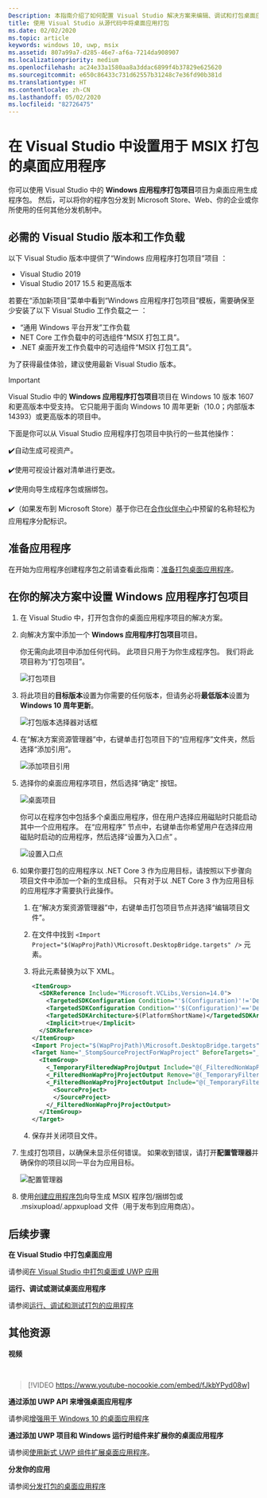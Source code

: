 ```yaml
---
Description: 本指南介绍了如何配置 Visual Studio 解决方案来编辑、调试和打包桌面应用。
title: 使用 Visual Studio 从源代码中将桌面应用打包
ms.date: 02/02/2020
ms.topic: article
keywords: windows 10, uwp, msix
ms.assetid: 807a99a7-d285-46e7-af6a-7214da908907
ms.localizationpriority: medium
ms.openlocfilehash: ac24e33a1580aa8a3ddac6899f4b37829e625620
ms.sourcegitcommit: e650c86433c731d62557b31248c7e36fd90b381d
ms.translationtype: HT
ms.contentlocale: zh-CN
ms.lasthandoff: 05/02/2020
ms.locfileid: "82726475"
---
```

# <a name="set-up-your-desktop-application-for-msix-packaging-in-visual-studio"></a>在 Visual Studio 中设置用于 MSIX 打包的桌面应用程序

你可以使用 Visual Studio 中的 **Windows 应用程序打包项目**项目为桌面应用生成程序包。 然后，可以将你的程序包分发到 Microsoft Store、Web、你的企业或你所使用的任何其他分发机制中。

## <a name="required-visual-studio-version-and-workload"></a>必需的 Visual Studio 版本和工作负载

以下 Visual Studio 版本中提供了“Windows 应用程序打包项目”项目  ：

* Visual Studio 2019
* Visual Studio 2017 15.5 和更高版本

若要在“添加新项目”菜单中看到“Windows 应用程序打包项目”模板，需要确保至少安装了以下 Visual Studio 工作负载之一  ：

* “通用 Windows 平台开发”工作负载
* NET Core 工作负载中的可选组件“MSIX 打包工具”。
* .NET 桌面开发工作负载中的可选组件“MSIX 打包工具”。

 为了获得最佳体验，建议使用最新 Visual Studio 版本。

> [!IMPORTANT]
> Visual Studio 中的 **Windows 应用程序打包项目**项目在 Windows 10 版本 1607 和更高版本中受支持。 它只能用于面向 Windows 10 周年更新（10.0；内部版本 14393）或更高版本的项目中。

下面是你可以从 Visual Studio 应用程序打包项目中执行的一些其他操作：

:heavy_check_mark:自动生成可视资产。

:heavy_check_mark:使用可视设计器对清单进行更改。

:heavy_check_mark:使用向导生成程序包或捆绑包。

:heavy_check_mark:（如果发布到 Microsoft Store）基于你已在[合作伙伴中心](https://partner.microsoft.com/dashboard)中预留的名称轻松为应用程序分配标识。


## <a name="prepare-your-application"></a>准备应用程序

在开始为应用程序创建程序包之前请查看此指南：[准备打包桌面应用程序](desktop-to-uwp-prepare.md)。

<a id="new-packaging-project"/>

## <a name="setup-the-windows-application-packaging-project-in-your-solution"></a>在你的解决方案中设置 Windows 应用程序打包项目

1. 在 Visual Studio 中，打开包含你的桌面应用程序项目的解决方案。

2. 向解决方案中添加一个 **Windows 应用程序打包项目**项目。

   你无需向此项目中添加任何代码。 此项目只用于为你生成程序包。 我们将此项目称为“打包项目”。

   ![打包项目](images/packaging-project.png)

3. 将此项目的**目标版本**设置为你需要的任何版本，但请务必将**最低版本**设置为 **Windows 10 周年更新**。

   ![打包版本选择器对话框](images/packaging-version.png)

4. 在“解决方案资源管理器”中，右键单击打包项目下的“应用程序”文件夹，然后选择“添加引用”。  

   ![添加项目引用](images/add-project-reference.png)

5. 选择你的桌面应用程序项目，然后选择“确定”  按钮。

   ![桌面项目](images/reference-project.png)

   你可以在程序包中包括多个桌面应用程序，但在用户选择应用磁贴时只能启动其中一个应用程序。 在“应用程序”  节点中，右键单击你希望用户在选择应用磁贴时启动的应用程序，然后选择“设置为入口点”  。

   ![设置入口点](images/entry-point-set.png)

6. 如果你要打包的应用程序以 .NET Core 3 作为应用目标，请按照以下步骤向项目文件中添加一个新的生成目标。 只有对于以 .NET Core 3 作为应用目标的应用程序才需要执行此操作。  

    1. 在“解决方案资源管理器”中，右键单击打包项目节点并选择“编辑项目文件”。 

    2. 在文件中找到 `<Import Project="$(WapProjPath)\Microsoft.DesktopBridge.targets" />` 元素。

    3. 将此元素替换为以下 XML。

        ``` xml
        <ItemGroup>
          <SDKReference Include="Microsoft.VCLibs,Version=14.0">
            <TargetedSDKConfiguration Condition="'$(Configuration)'!='Debug'">Retail</TargetedSDKConfiguration>
            <TargetedSDKConfiguration Condition="'$(Configuration)'=='Debug'">Debug</TargetedSDKConfiguration>
            <TargetedSDKArchitecture>$(PlatformShortName)</TargetedSDKArchitecture>
            <Implicit>true</Implicit>
          </SDKReference>
        </ItemGroup>
        <Import Project="$(WapProjPath)\Microsoft.DesktopBridge.targets" />
        <Target Name="_StompSourceProjectForWapProject" BeforeTargets="_ConvertItems">
          <ItemGroup>
            <_TemporaryFilteredWapProjOutput Include="@(_FilteredNonWapProjProjectOutput)" />
            <_FilteredNonWapProjProjectOutput Remove="@(_TemporaryFilteredWapProjOutput)" />
            <_FilteredNonWapProjProjectOutput Include="@(_TemporaryFilteredWapProjOutput)">
              <SourceProject>
              </SourceProject>
            </_FilteredNonWapProjProjectOutput>
          </ItemGroup>
        </Target>
        ```

    4. 保存并关闭项目文件。

7. 生成打包项目，以确保未显示任何错误。 如果收到错误，请打开**配置管理器**并确保你的项目以同一平台为应用目标。

   ![配置管理器](images/config-manager.png)

8. 使用[创建应用程序包](../package/packaging-uwp-apps.md)向导生成 MSIX 程序包/捆绑包或 .msixupload/.appxupload 文件（用于发布到应用商店）。


## <a name="next-steps"></a>后续步骤

**在 Visual Studio 中打包桌面应用**

请参阅[在 Visual Studio 中打包桌面或 UWP 应用](../package/packaging-uwp-apps.md)

**运行、调试或测试桌面应用程序**

请参阅[运行、调试和测试打包的应用程序](desktop-to-uwp-debug.md)

## <a name="additional-resources"></a>其他资源

**视频**

&nbsp;
> [!VIDEO https://www.youtube-nocookie.com/embed/fJkbYPyd08w]

**通过添加 UWP API 来增强桌面应用程序**

请参阅[增强用于 Windows 10 的桌面应用程序](https://docs.microsoft.com/windows/apps/desktop/modernize/desktop-to-uwp-enhance)

**通过添加 UWP 项目和 Windows 运行时组件来扩展你的桌面应用程序**

请参阅[使用新式 UWP 组件扩展桌面应用程序](https://docs.microsoft.com/windows/apps/desktop/modernize/desktop-to-uwp-extend)。

**分发你的应用**

请参阅[分发打包的桌面应用程序](https://docs.microsoft.com/windows/apps/desktop/modernize/desktop-to-uwp-distribute)

